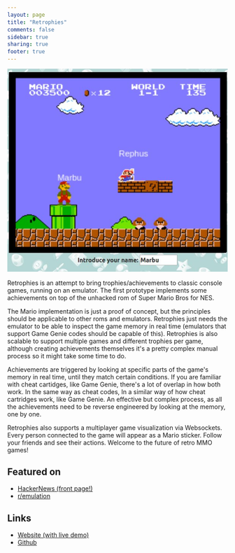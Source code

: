 ```yaml
---
layout: page
title: "Retrophies"
comments: false
sidebar: true
sharing: true
footer: true
---
```


<img src="/projects/retrophies/retrophies.jpg" />

Retrophies is an attempt to bring trophies/achievements to classic console games, running on an emulator. The first prototype implements some achievements on top of the unhacked rom of Super Mario Bros for NES.

The Mario implementation is just a proof of concept, but the principles should be applicable to other roms and emulators. Retrophies just needs the emulator to be able to inspect the game memory in real time (emulators that support Game Genie codes should be capable of this). Retrophies is also scalable to support multiple games and different trophies per game, although creating achievements themselves it's a pretty complex manual process so it might take some time to do.

Achievements are triggered by looking at specific parts of the game's memory in real time, until they match certain conditions. If you are familiar with cheat cartidges, like Game Genie, there's a lot of overlap in how both work. In the same way as cheat codes, In a similar way of how cheat cartridges work, like Game Genie. An effective but complex process, as all the achievements need to be reverse engineered by looking at the memory, one by one.

Retrophies also supports a multiplayer game visualization via Websockets. Every person connected to the game will appear as a Mario sticker. Follow your friends and see their actions. Welcome to the future of retro MMO games!

## Featured on

- [HackerNews (front page!)](https://news.ycombinator.com/item?id=12205560)
- [r/emulation](https://www.reddit.com/r/emulation/comments/4voi81/retrophies_achievements_system_for_emulators/)

## Links

- [Website (with live demo)](http://retrophies.win/)
- [Github](https://github.com/rephus/retrophies)
